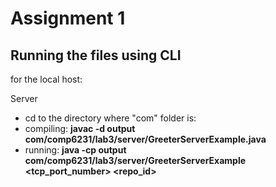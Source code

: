 # Assignment 1

## Running the files using CLI
for the local host: 

Server
- cd to the directory where "com" folder is: 
- compiling: **javac -d output com/comp6231/lab3/server/GreeterServerExample.java**
- running: **java -cp output com/comp6231/lab3/server/GreeterServerExample <tcp_port_number> <repo_id>**
